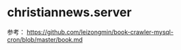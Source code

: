 # christiannews.server

参考：
https://github.com/leizongmin/book-crawler-mysql-cron/blob/master/book.md
